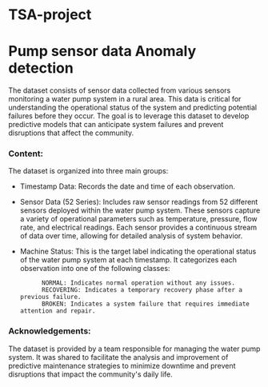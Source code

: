 # TSA-project

# Pump sensor data Anomaly detection
The dataset consists of sensor data collected from various sensors monitoring a water pump system in a rural area. This data is critical for understanding the operational status of the system and predicting potential failures before they occur. The goal is to leverage this dataset to develop predictive models that can anticipate system failures and prevent disruptions that affect the community.

### Content:

The dataset is organized into three main groups:

- Timestamp Data: Records the date and time of each observation.

- Sensor Data (52 Series): Includes raw sensor readings from 52 different sensors deployed within the water pump system. These sensors capture a variety of operational parameters such as temperature, pressure, flow rate, and electrical readings. Each sensor provides a continuous stream of data over time, allowing for detailed analysis of system behavior.

- Machine Status: This is the target label indicating the operational status of the water pump system at each timestamp. It categorizes each observation into one of the following classes:

            NORMAL: Indicates normal operation without any issues.
            RECOVERING: Indicates a temporary recovery phase after a previous failure.
            BROKEN: Indicates a system failure that requires immediate attention and repair.


### Acknowledgements:

The dataset is provided by a team responsible for managing the water pump system. It was shared to facilitate the analysis and improvement of predictive maintenance strategies to minimize downtime and prevent disruptions that impact the community's daily life.
